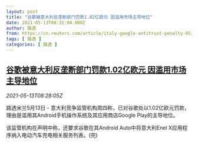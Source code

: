 ```yaml
---
layout: post
title: "谷歌被意大利反垄断部门罚款1.02亿欧元 因滥用市场主导地位"
date: 2021-05-13T08:31:04.000Z
author: 路透
from: https://cn.reuters.com/article/italy-google-antitrust-penalty-0513-idCNKBS2CU0Q4
tags: [ 路透 ]
categories: [ 路透 ]
---
```

<!--1620894664000-->
[谷歌被意大利反垄断部门罚款1.02亿欧元 因滥用市场主导地位](https://cn.reuters.com/article/italy-google-antitrust-penalty-0513-idCNKBS2CU0Q4)
------

<div>
<div><i>2021-05-13T08:28:05Z</i></div><p>路透米兰5月13日 - 意大利竞争监管机构周四称，已对谷歌处以1.02亿欧元罚款，理由是滥用其Android手机操作系统及其应用商店Google Play的主导地位。</p><p>该监管机构在声明中称，还要求谷歌在其Android Auto中将意大利Enel X应用程序纳入电动汽车充电相关服务列表。(完)</p>
</div>
